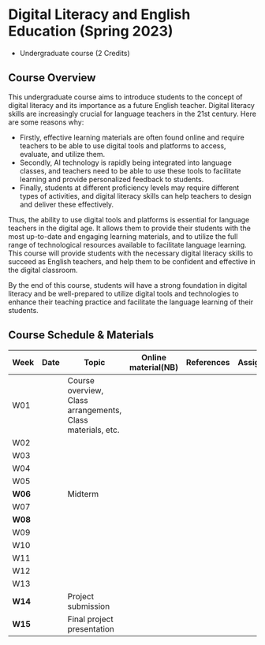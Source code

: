 # Digital Literacy and English Education (Spring 2023)

- Undergraduate course (2 Credits)

## Course Overview

This undergraduate course aims to introduce students to the concept of digital literacy and its importance as a future English teacher. Digital literacy skills are increasingly crucial for language teachers in the 21st century. Here are some reasons why:

- Firstly, effective learning materials are often found online and require teachers to be able to use digital tools and platforms to access, evaluate, and utilize them.  
- Secondly, AI technology is rapidly being integrated into language classes, and teachers need to be able to use these tools to facilitate learning and provide personalized feedback to students. 
- Finally, students at different proficiency levels may require different types of activities, and digital literacy skills can help teachers to design and deliver these effectively.

Thus, the ability to use digital tools and platforms is essential for language teachers in the digital age. It allows them to provide their students with the most up-to-date and engaging learning materials, and to utilize the full range of technological resources available to facilitate language learning. This course will provide students with the necessary digital literacy skills to succeed as English teachers, and help them to be confident and effective in the digital classroom. 

By the end of this course, students will have a strong foundation in digital literacy and be well-prepared to utilize digital tools and technologies to enhance their teaching practice and facilitate the language learning of their students.

## Course Schedule & Materials

|Week|Date|Topic|Online material(NB)|References|Assignments|
|--|--|--|--|--|--|
|W01| |Course overview, Class arrangements, Class materials, etc. | | |
|W02|||||
|W03|||||
|W04|||||
|W05|||||
|**W06**||Midterm|||
|W07|||||
|**W08**|||||
|W09|||||
|W10|||||
|W11|||||
|W12|||||
|W13|||||
|**W14**||Project submission|||
|**W15**||Final project presentation|||
